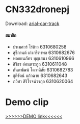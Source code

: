 # CN332dronepj
Download: [arial-car-track](https://github.com/6310682783/act)

#### สมาชิก
- ปรเมศวร์ ไร่ข้าว 6310680258
- สุธีกานต์ เก่งกรีฑาพล 6310682676
- พลอยนภัทร บุญเสนา 6310610966
- สิรีธร อ่อนตระกูล 6310611048
- กันตพัฒน์ โควาดิสัย 6310682783
- ชุติรัตน์ แก้วฉาย 6310682643
- ภวิศา สิริโรจน์วรกุล 6310620064

# Demo clip
[>>>>>>DEMO link<<<<<<](https://www.youtube.com/watch?v=wp-PPIHo57Q)
